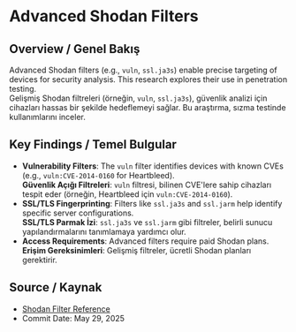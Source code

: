 # Advanced Shodan Filters

## Overview / Genel Bakış
Advanced Shodan filters (e.g., `vuln`, `ssl.ja3s`) enable precise targeting of devices for security analysis. This research explores their use in penetration testing.  
Gelişmiş Shodan filtreleri (örneğin, `vuln`, `ssl.ja3s`), güvenlik analizi için cihazları hassas bir şekilde hedeflemeyi sağlar. Bu araştırma, sızma testinde kullanımlarını inceler.

## Key Findings / Temel Bulgular
- **Vulnerability Filters**: The `vuln` filter identifies devices with known CVEs (e.g., `vuln:CVE-2014-0160` for Heartbleed).  
  **Güvenlik Açığı Filtreleri**: `vuln` filtresi, bilinen CVE'lere sahip cihazları tespit eder (örneğin, Heartbleed için `vuln:CVE-2014-0160`).  
- **SSL/TLS Fingerprinting**: Filters like `ssl.ja3s` and `ssl.jarm` help identify specific server configurations.  
  **SSL/TLS Parmak İzi**: `ssl.ja3s` ve `ssl.jarm` gibi filtreler, belirli sunucu yapılandırmalarını tanımlamaya yardımcı olur.  
- **Access Requirements**: Advanced filters require paid Shodan plans.  
  **Erişim Gereksinimleri**: Gelişmiş filtreler, ücretli Shodan planları gerektirir.

## Source / Kaynak
- [Shodan Filter Reference](https://beta.shodan.io/search/filters)  
- Commit Date: May 29, 2025
